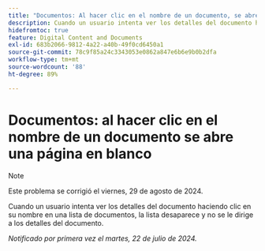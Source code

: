 ```yaml
---
title: "Documentos: Al hacer clic en el nombre de un documento, se abre una página en blanco"
description: Cuando un usuario intenta ver los detalles del documento haciendo clic en su nombre en una lista de documentos, la lista desaparece y no se le dirige a los detalles del documento.
hidefromtoc: true
feature: Digital Content and Documents
exl-id: 683b2066-9812-4a22-a40b-49f0cd6450a1
source-git-commit: 78c9f85a24c3343053e0862a847e6b6e9b0b2dfa
workflow-type: tm+mt
source-wordcount: '88'
ht-degree: 89%

---
```


# Documentos: al hacer clic en el nombre de un documento se abre una página en blanco


>[!NOTE]
>
>Este problema se corrigió el viernes, 29 de agosto de 2024.


Cuando un usuario intenta ver los detalles del documento haciendo clic en su nombre en una lista de documentos, la lista desaparece y no se le dirige a los detalles del documento.

_Notificado por primera vez el martes, 22 de julio de 2024._
